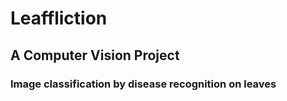 # Leaffliction

## A Computer Vision Project

### Image classification by disease recognition on leaves
